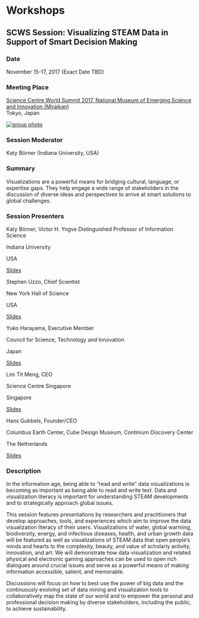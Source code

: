Workshops
=========

SCWS Session: Visualizing STEAM Data in Support of Smart Decision Making
------------------------------------------------------------------------

### **Date**

November 15-17, 2017 (Exact Date TBD)

  

### **Meeting Place**

[Science Centre World Summit 2017, National Museum of Emerging Science and Innovation (Miraikan)](https://scws2017.org/)  
Tokyo, Japan

  

[![group photo](/images/research/workshops/171115/scsw-group.jpg)](/images/research/workshops/171115/scsw-group.jpg)

### **Session Moderator**

Katy Börner (Indiana University, USA)  
  

### **Summary**

Visualizations are a powerful means for bridging cultural, language, or expertise gaps. They help engage a wide range of stakeholders in the discussion of diverse ideas and perspectives to arrive at smart solutions to global challenges.  
  

### **Session Presenters**

Katy Börner, Victor H. Yngve Distinguished Professor of Information Science  

Indiana University

USA

[Slides](/docs/research/workshops/171115/2017-borner-scws-vislit.pdf)  
  

Stephen Uzzo, Chief Scientist

New York Hall of Science

USA

[Slides](/docs/research/workshops/171115/2017-uzzo-scws.pdf)  
  

Yuko Harayama, Executive Member

Council for Science, Technology and Innovation

Japan

[Slides](/docs/research/workshops/171115/2017-harayama-scws.pdf)  
  

Lim Tit Meng, CEO

Science Centre Singapore

Singapore

[Slides](/docs/research/workshops/171115/2017-lim-scws.pdf)  
  

Hans Gubbels, Founder/CEO

Columbus Earth Center, Cube Design Museum, Continium Discovery Center

The Netherlands

[Slides](/docs/research/workshops/171115/2017-gubbels-scws.pdf)  
  

### **Description**

In the information age, being able to “read and write” data visualizations is becoming as important as being able to read and write text. Data and visualization literacy is important for understanding STEAM developments and to strategically approach global issues.

  

This session features presentations by researchers and practitioners that develop approaches, tools, and experiences which aim to improve the data visualization literacy of their users. Visualizations of water, global warming, biodiversity, energy, and infectious diseases, health, and urban growth data will be featured as well as visualizations of STEAM data that open people’s minds and hearts to the complexity, beauty, and value of scholarly activity, innovation, and art. We will demonstrate how data visualization and related physical and electronic gaming approaches can be used to open rich dialogues around crucial issues and serve as a powerful means of making information accessible, salient, and memorable.

  

Discussions will focus on how to best use the power of big data and the continuously evolving set of data mining and visualization tools to collaboratively map the state of our world and to empower the personal and professional decision making by diverse stakeholders, including the public, to achieve sustainability.